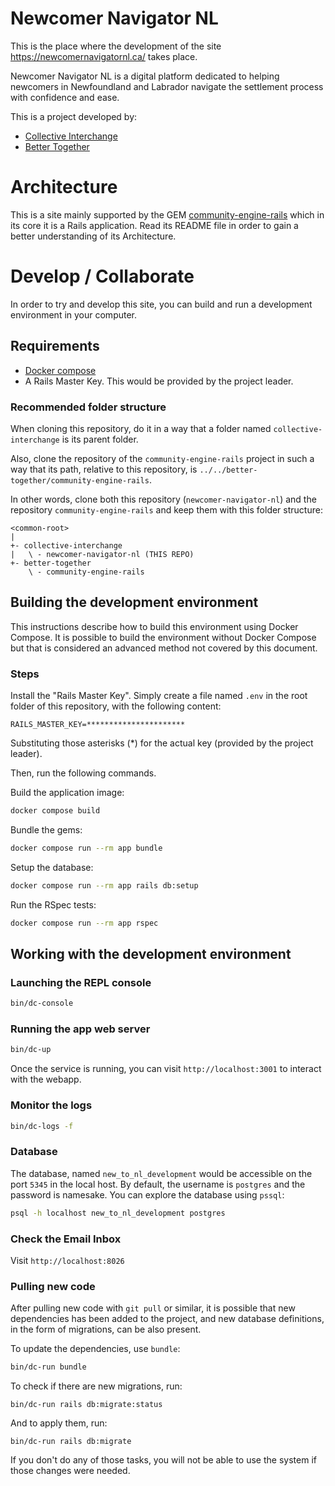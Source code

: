 # Newcomer Navigator NL

This is the place where the development of the site
https://newcomernavigatornl.ca/ takes place.

Newcomer Navigator NL is a digital platform dedicated to helping
newcomers in Newfoundland and Labrador navigate the settlement process
with confidence and ease.

This is a project developed by:

 - [Collective Interchange](https://collectiveinterchange.com/)
 - [Better Together](https://bebettertogether.ca/)

# Architecture

This is a site mainly supported by the GEM
[community-engine-rails](https://github.com/better-together-org/community-engine-rails)
which in its core it is a Rails application.  Read its README file in
order to gain a better understanding of its Architecture.

# Develop / Collaborate

In order to try and develop this site, you can build and run a
development environment in your computer.

## Requirements

 * [Docker compose](https://docs.docker.com/engine/install/)
 * A Rails Master Key.  This would be provided by the project leader.

### Recommended folder structure

When cloning this repository, do it in a way that a folder named
`collective-interchange` is its parent folder.

Also, clone the repository of the `community-engine-rails` project in
such a way that its path, relative to this repository, is
`../../better-together/community-engine-rails`.

In other words, clone both this repository (`newcomer-navigator-nl`)
and the repository `community-engine-rails` and keep them with this
folder structure:

```
<common-root>
|
+- collective-interchange
|   \ - newcomer-navigator-nl (THIS REPO)
+- better-together
    \ - community-engine-rails
```

## Building the development environment

This instructions describe how to build this environment using Docker
Compose.  It is possible to build the environment without Docker
Compose but that is considered an advanced method not covered by this
document.

### Steps

Install the "Rails Master Key".  Simply create a file named `.env` in
the root folder of this repository, with the following content:

```shell
RAILS_MASTER_KEY=**********************
```

Substituting those asterisks (*) for the actual key (provided by the
project leader).

Then, run the following commands.

Build the application image:

```bash
docker compose build
```

Bundle the gems:

```bash
docker compose run --rm app bundle
```

Setup the database:

```bash
docker compose run --rm app rails db:setup
```

Run the RSpec tests:

```bash
docker compose run --rm app rspec
```

## Working with the development environment

### Launching the REPL console

```bash
bin/dc-console
```

### Running the app web server

```bash
bin/dc-up
```

Once the service is running, you can visit `http://localhost:3001` to
interact with the webapp.

### Monitor the logs

```bash
bin/dc-logs -f
```

### Database

The database, named `new_to_nl_development` would be accessible on the
port `5345` in the local host.  By default, the username is `postgres`
and the password is namesake.  You can explore the database using
`pssql`:

```bash
psql -h localhost new_to_nl_development postgres
```

### Check the Email Inbox

Visit `http://localhost:8026`

### Pulling new code

After pulling new code with `git pull` or similar, it is possible that
new dependencies has been added to the project, and new database
definitions, in the form of migrations, can be also present.

To update the dependencies, use `bundle`:

```bash
bin/dc-run bundle
```

To check if there are new migrations, run:

```
bin/dc-run rails db:migrate:status
```

And to apply them, run:

```
bin/dc-run rails db:migrate
```

If you don't do any of those tasks, you will not be able to use the
system if those changes were needed.
